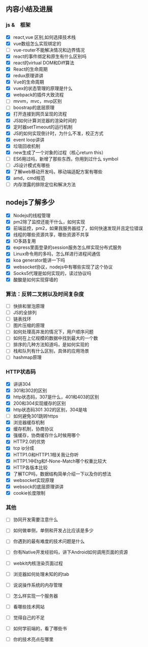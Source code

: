 ##  内容小结及进展
### js &　框架
- [x] react,vue 区别,如何选择技术栈
- [x] vue数组怎么实现绑定的
- [ ] vue-router不能解决情况和边界情况
- [x] react的事件绑定和原生有什么区别吗
- [x] react的virtual DOM和Diff算法
- [x] React的生命周期
- [x] redux原理讲讲
- [x] Vue的生命周期
- [x] vuex的状态管理的原理是什么
- [x] webpack的插件大致流程
- [ ] mvvm，mvc，mvp区别
- [ ] boostrap的底层原理
- [x] 打开连接到网页呈现的流程
- [x] JS如何计算浏览器的渲染时间的
- [x] 定时器setTimeout的运行机制
- [x] JS的如何实现倒计时，为什么不准，校正方式
- [x] event loop讲讲
- [x] 垃圾回收机制
- [x] new生成了一个对象的过程（核心return this）
- [ ] ES6用过吗，新增了那些东西，你用到过什么 symbol
- [ ] JS设计模式有哪些
- [x] 了解web移动开发吗，移动端适配方案有哪些
- [x] amd，cmd规范
- [ ] 内存泄露的排除定位和解决方法

## nodejs了解多少
- [x] Nodejs的线程管理
- [x] pm2除了监控还能干什么，如何实现
- [x] 前端监控，pm2，如果我服务器挂了，如何快速发现并且定位错误
- [x] 线程的哪些资源共享，哪些资源不共享
- [x] IO多路复用
- [x] express里面登录的session服务怎么样实现分布式服务
- [x] Linux命令用的多吗，怎么样进行进程间通信
- [x] koa generator能讲一下吗
- [x] websocket协议，nodejs中有哪些实现了这个协议
- [x] Socks5代理是如何实现的，读过协议吗
- [x] 酸酸是如何实现穿墙的

### 算法：反转二叉树以及时间复杂度
- [ ] 快排和冒泡原理
- [ ] JS的全排列
- [ ] 链表找环
- [ ] 图片压缩的原理
- [ ] 如何处理高并发的情况下，用户顺序问题
- [ ] 如何在上亿规模的数据中找到最大的一个数
- [ ] 排序的几种方法知道吗，是如何实现的
- [ ] 栈和队列有什么区别，具体的应用场景
- [ ] hashmap原理

### HTTP状态码
- [x] 讲讲304
- [x] 301和302的区别
- [x] http状态码，307是什么，401和403的区别
- [x] 200和304实现缓存的区别
- [x] http状态码301 302的区别，304是啥
- [ ] 如何避免301跳转https
- [x] 浏览器缓存机制
- [x] 缓存机制，协商协议
- [x] 强缓存，协商缓存什么时候用哪个
- [x] HTTP2.0的优势
- [x] tcp ip分成
- [x] HTTP1.0和HTTP1.1相关我让你听
- [x] HTTP1.1中Etg和f-None-Match哪个权重比较大
- [x] HTTP各版本比较
- [x] 了解TCP吗，数据结构简单介绍一下以及你的想法
- [x] websocket实现原理
- [x] websock的底层原理讲讲
- [x] cookie长度限制

### 其他
- [ ] 协同开发需要注意什么
- [ ] 如何做单侧，单侧和开发占比应该是多少
- [ ] 你遇到的最有难度的技术问题是什么
- [ ] 你有Native开发经验吗，讲下Android如何调用页面的资源
- [ ] webkit内核渲染页面过程
- [ ] 浏览器如何处理未知的的tab
- [ ] 说说操作系统的内存管理
- [ ] 怎么样实现一个服务器
- [ ] 看哪些技术网站
- [ ] 觉得自己的不足
- [ ] 如何学前端的，看了哪些书
- [ ] 你的技术亮点在哪里








